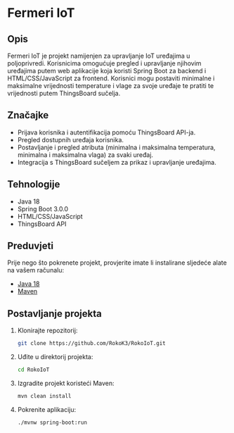 # Fermeri IoT

## Opis

Fermeri IoT je projekt namijenjen za upravljanje IoT uređajima u poljoprivredi. 
Korisnicima omogućuje pregled i upravljanje njihovim uređajima putem web aplikacije koja koristi Spring Boot za backend i HTML/CSS/JavaScript za frontend. 
Korisnici mogu postaviti minimalne i maksimalne vrijednosti temperature i vlage za svoje uređaje te pratiti te vrijednosti putem ThingsBoard sučelja.

## Značajke

- Prijava korisnika i autentifikacija pomoću ThingsBoard API-ja.
- Pregled dostupnih uređaja korisnika.
- Postavljanje i pregled atributa (minimalna i maksimalna temperatura, minimalna i maksimalna vlaga) za svaki uređaj.
- Integracija s ThingsBoard sučeljem za prikaz i upravljanje uređajima.

## Tehnologije

- Java 18
- Spring Boot 3.0.0
- HTML/CSS/JavaScript
- ThingsBoard API

## Preduvjeti

Prije nego što pokrenete projekt, provjerite imate li instalirane sljedeće alate na vašem računalu:

- [Java 18](https://www.oracle.com/java/technologies/javase/jdk18-archive-downloads.html)
- [Maven](https://maven.apache.org/install.html)


## Postavljanje projekta

1. Klonirajte repozitorij:
    ```sh
    git clone https://github.com/RokoK3/RokoIoT.git
    ```

2. Uđite u direktorij projekta:
    ```sh
    cd RokoIoT
    ```

3. Izgradite projekt koristeći Maven:
    ```sh
    mvn clean install
    ```

4. Pokrenite aplikaciju:
    ```sh
    ./mvnw spring-boot:run
    ```

